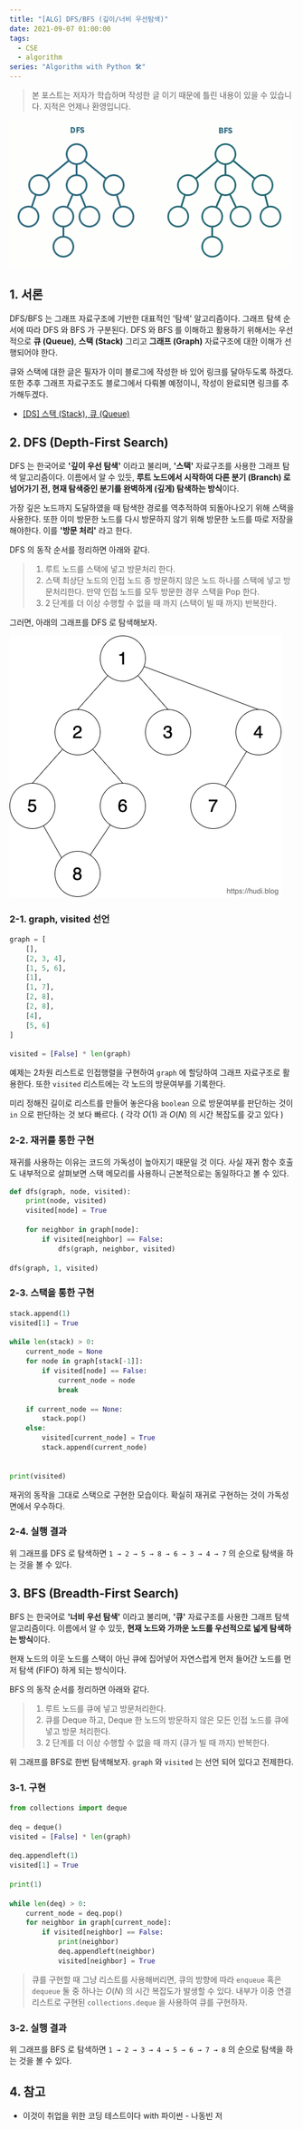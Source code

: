 ```yaml
---
title: "[ALG] DFS/BFS (깊이/너비 우선탐색)"
date: 2021-09-07 01:00:00
tags:
  - CSE
  - algorithm
series: "Algorithm with Python 🛠️"
---
```


> 본 포스트는 저자가 학습하며 작성한 글 이기 때문에 틀린 내용이 있을 수 있습니다. 지적은 언제나 환영입니다.

![](./1.gif)

## 1. 서론

DFS/BFS 는 그래프 자료구조에 기반한 대표적인 '탐색' 알고리즘이다. 그래프 탐색 순서에 따라 DFS 와 BFS 가 구분된다. DFS 와 BFS 를 이해하고 활용하기 위해서는 우선적으로 **큐 (Queue)**, **스택 (Stack)** 그리고 **그래프 (Graph)** 자료구조에 대한 이해가 선행되어야 한다.

큐와 스택에 대한 글은 필자가 이미 블로그에 작성한 바 있어 링크를 달아두도록 하겠다. 또한 추후 그래프 자료구조도 블로그에서 다뤄볼 예정이니, 작성이 완료되면 링크를 추가해두겠다.

- [[DS] 스택 (Stack), 큐 (Queue)](/ds-stack-queue)

## 2. DFS (Depth-First Search)

DFS 는 한국어로 **'깊이 우선 탐색'** 이라고 불리며, **'스택'** 자료구조를 사용한 그래프 탐색 알고리즘이다. 이름에서 알 수 있듯, **루트 노드에서 시작하여 다른 분기 (Branch) 로 넘어가기 전, 현재 탐색중인 분기를 완벽하게 (깊게) 탐색하는 방식**이다.

가장 깊은 노드까지 도달하였을 때 탐색한 경로를 역추적하여 되돌아나오기 위해 스택을 사용한다. 또한 이미 방문한 노드를 다시 방문하지 않기 위해 방문한 노드를 따로 저장을 해야한다. 이를 **'방문 처리'** 라고 한다.

DFS 의 동작 순서를 정리하면 아래와 같다.

> 1. 루트 노드를 스택에 넣고 방문처리 한다.
> 2. 스택 최상단 노드의 인접 노드 중 방문하지 않은 노드 하나를 스택에 넣고 방문처리한다. 만약 인접 노드를 모두 방문한 경우 스택을 Pop 한다.
> 3. 2 단계를 더 이상 수행할 수 없을 때 까지 (스택이 빌 때 까지) 반복한다.

그러면, 아래의 그래프를 DFS 로 탐색해보자.

![](./2.png)

### 2-1. graph, visited 선언

```python
graph = [
    [],
    [2, 3, 4],
    [1, 5, 6],
    [1],
    [1, 7],
    [2, 8],
    [2, 8],
    [4],
    [5, 6]
]

visited = [False] * len(graph)
```

예제는 2차원 리스트로 인접행렬을 구현하여 `graph` 에 할당하여 그래프 자료구조로 활용한다. 또한 `visited` 리스트에는 각 노드의 방문여부를 기록한다.

미리 정해진 길이로 리스트를 만들어 놓은다음 `boolean` 으로 방문여부를 판단하는 것이 `in` 으로 판단하는 것 보다 빠르다. ( 각각 $O(1)$ 과 $O(N)$ 의 시간 복잡도를 갖고 있다 )

### 2-2. 재귀를 통한 구현

재귀를 사용하는 이유는 코드의 가독성이 높아지기 때문일 것 이다. 사실 재귀 함수 호출도 내부적으로 살펴보면 스택 메모리를 사용하니 근본적으로는 동일하다고 볼 수 있다.

```python
def dfs(graph, node, visited):
    print(node, visited)
    visited[node] = True

    for neighbor in graph[node]:
        if visited[neighbor] == False:
            dfs(graph, neighbor, visited)

dfs(graph, 1, visited)
```

### 2-3. 스택을 통한 구현

```python
stack.append(1)
visited[1] = True

while len(stack) > 0:
    current_node = None
    for node in graph[stack[-1]]:
        if visited[node] == False:
            current_node = node
            break

    if current_node == None:
        stack.pop()
    else:
        visited[current_node] = True
        stack.append(current_node)


print(visited)
```

재귀의 동작을 그대로 스택으로 구현한 모습이다. 확실히 재귀로 구현하는 것이 가독성면에서 우수하다.

### 2-4. 실행 결과

위 그래프를 DFS 로 탐색하면 `1 → 2 → 5 → 8 → 6 → 3 → 4 → 7` 의 순으로 탐색을 하는 것을 볼 수 있다.

## 3. BFS (Breadth-First Search)

BFS 는 한국어로 **'너비 우선 탐색'** 이라고 불리며, **'큐'** 자료구조를 사용한 그래프 탐색 알고리즘이다. 이름에서 알 수 있듯, **현재 노드와 가까운 노드를 우선적으로 넓게 탐색하는 방식**이다.

현재 노드의 이웃 노드를 스택이 아닌 큐에 집어넣어 자연스럽게 먼저 들어간 노드를 먼저 탐색 (FIFO) 하게 되는 방식이다.

BFS 의 동작 순서를 정리하면 아래와 같다.

> 1.  루트 노드를 큐에 넣고 방문처리한다.
> 2.  큐를 Deque 하고, Deque 한 노드의 방문하지 않은 모든 인접 노드를 큐에 넣고 방문 처리한다.
> 3.  2 단계를 더 이상 수행할 수 없을 때 까지 (큐가 빌 때 까지) 반복한다.

위 그래프를 BFS로 한번 탐색해보자. `graph` 와 `visited` 는 선언 되어 있다고 전제한다.

### 3-1. 구현

```python
from collections import deque

deq = deque()
visited = [False] * len(graph)

deq.appendleft(1)
visited[1] = True

print(1)

while len(deq) > 0:
    current_node = deq.pop()
    for neighbor in graph[current_node]:
        if visited[neighbor] == False:
            print(neighbor)
            deq.appendleft(neighbor)
            visited[neighbor] = True
```

> 큐를 구현할 때 그냥 리스트를 사용해버리면, 큐의 방향에 따라 `enqueue` 혹은 `dequeue` 둘 중 하나는 $O(N)$ 의 시간 복잡도가 발생할 수 있다. 내부가 이중 연결 리스트로 구현된 `collections.deque` 을 사용하여 큐를 구현하자.

### 3-2. 실행 결과

위 그래프를 BFS 로 탐색하면 `1 → 2 → 3 → 4 → 5 → 6 → 7 → 8` 의 순으로 탐색을 하는 것을 볼 수 있다.

## 4. 참고

- 이것이 취업을 위한 코딩 테스트이다 with 파이썬 - 나동빈 저

